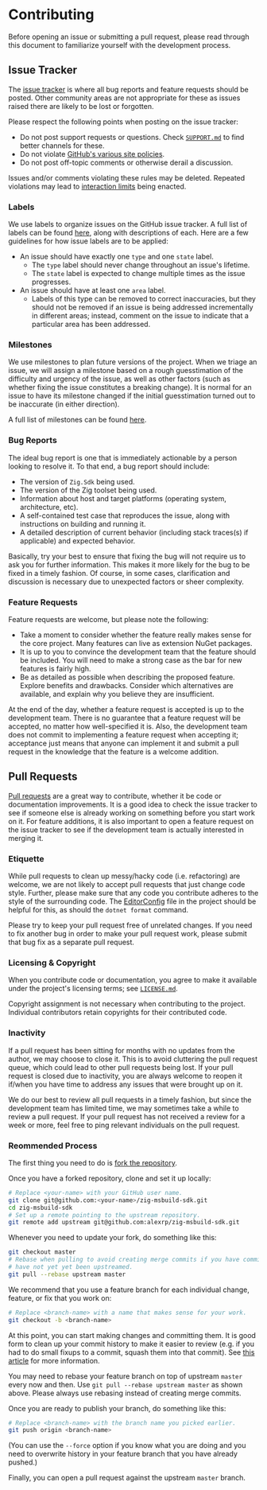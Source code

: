 # Contributing

Before opening an issue or submitting a pull request, please read through this
document to familiarize yourself with the development process.

## Issue Tracker

The [issue tracker](https://github.com/alexrp/zig-msbuild-sdk/issues) is where
all bug reports and feature requests should be posted. Other community areas are
not appropriate for these as issues raised there are likely to be lost or
forgotten.

Please respect the following points when posting on the issue tracker:

* Do not post support requests or questions. Check [`SUPPORT.md`](SUPPORT.md) to
  find better channels for these.
* Do not violate
  [GitHub's various site policies](https://docs.github.com/en/github/site-policy).
* Do not post off-topic comments or otherwise derail a discussion.

Issues and/or comments violating these rules may be deleted. Repeated violations
may lead to
[interaction limits](https://docs.github.com/en/github/building-a-strong-community/limiting-interactions-in-your-organization)
being enacted.

### Labels

We use labels to organize issues on the GitHub issue tracker. A full list of
labels can be found [here](https://github.com/alexrp/zig-msbuild-sdk/labels),
along with descriptions of each. Here are a few guidelines for how issue labels
are to be applied:

* An issue should have exactly one `type` and one `state` label.
    * The `type` label should never change throughout an issue's lifetime.
    * The `state` label is expected to change multiple times as the issue
      progresses.
* An issue should have at least one `area` label.
    * Labels of this type can be removed to correct inaccuracies, but they
      should not be removed if an issue is being addressed incrementally in
      different areas; instead, comment on the issue to indicate that a
      particular area has been addressed.

### Milestones

We use milestones to plan future versions of the project. When we triage an
issue, we will assign a milestone based on a rough guesstimation of the
difficulty and urgency of the issue, as well as other factors (such as whether
fixing the issue constitutes a breaking change). It is normal for an issue to
have its milestone changed if the initial guesstimation turned out to be
inaccurate (in either direction).

A full list of milestones can be found
[here](https://github.com/alexrp/zig-msbuild-sdk/milestones).

### Bug Reports

The ideal bug report is one that is immediately actionable by a person looking
to resolve it. To that end, a bug report should include:

* The version of `Zig.Sdk` being used.
* The version of the Zig toolset being used.
* Information about host and target platforms (operating system, architecture,
  etc).
* A self-contained test case that reproduces the issue, along with instructions
  on building and running it.
* A detailed description of current behavior (including stack traces(s) if
  applicable) and expected behavior.

Basically, try your best to ensure that fixing the bug will not require us to
ask you for further information. This makes it more likely for the bug to be
fixed in a timely fashion. Of course, in some cases, clarification and
discussion is necessary due to unexpected factors or sheer complexity.

### Feature Requests

Feature requests are welcome, but please note the following:

* Take a moment to consider whether the feature really makes sense for the core
  project. Many features can live as extension NuGet packages.
* It is up to you to convince the development team that the feature should be
  included. You will need to make a strong case as the bar for new features is
  fairly high.
* Be as detailed as possible when describing the proposed feature. Explore
  benefits and drawbacks. Consider which alternatives are available, and explain
  why you believe they are insufficient.

At the end of the day, whether a feature request is accepted is up to the
development team. There is no guarantee that a feature request will be accepted,
no matter how well-specified it is. Also, the development team does not commit
to implementing a feature request when accepting it; acceptance just means that
anyone can implement it and submit a pull request in the knowledge that the
feature is a welcome addition.

## Pull Requests

[Pull requests](https://github.com/alexrp/zig-msbuild-sdk/pulls) are a great way
to contribute, whether it be code or documentation improvements. It is a good
idea to check the issue tracker to see if someone else is already working on
something before you start work on it. For feature additions, it is also
important to open a feature request on the issue tracker to see if the
development team is actually interested in merging it.

### Etiquette

While pull requests to clean up messy/hacky code (i.e. refactoring) are welcome,
we are not likely to accept pull requests that just change code style. Further,
please make sure that any code you contribute adheres to the style of the
surrounding code. The [EditorConfig](../.editorconfig) file in the project
should be helpful for this, as should the `dotnet format` command.

Please try to keep your pull request free of unrelated changes. If you need to
fix another bug in order to make your pull request work, please submit that bug
fix as a separate pull request.

### Licensing & Copyright

When you contribute code or documentation, you agree to make it available under
the project's licensing terms; see [`LICENSE.md`](LICENSE.md).

Copyright assignment is not necessary when contributing to the project.
Individual contributors retain copyrights for their contributed code.

### Inactivity

If a pull request has been sitting for months with no updates from the author,
we may choose to close it. This is to avoid cluttering the pull request queue,
which could lead to other pull requests being lost. If your pull request is
closed due to inactivity, you are always welcome to reopen it if/when you have
time to address any issues that were brought up on it.

We do our best to review all pull requests in a timely fashion, but since the
development team has limited time, we may sometimes take a while to review a
pull request. If your pull request has not received a review for a week or more,
feel free to ping relevant individuals on the pull request.

### Reommended Process

The first thing you need to do is
[fork the repository](https://help.github.com/en/articles/fork-a-repo).

Once you have a forked repository, clone and set it up locally:

```bash
# Replace <your-name> with your GitHub user name.
git clone git@github.com:<your-name>/zig-msbuild-sdk.git
cd zig-msbuild-sdk
# Set up a remote pointing to the upstream repository.
git remote add upstream git@github.com:alexrp/zig-msbuild-sdk.git
```

Whenever you need to update your fork, do something like this:

```bash
git checkout master
# Rebase when pulling to avoid creating merge commits if you have commits that
# have not yet yet been upstreamed.
git pull --rebase upstream master
```

We recommend that you use a feature branch for each individual change, feature,
or fix that you work on:

```bash
# Replace <branch-name> with a name that makes sense for your work.
git checkout -b <branch-name>
```

At this point, you can start making changes and committing them. It is good form
to clean up your commit history to make it easier to review (e.g. if you had to
do small fixups to a commit, squash them into that commit). See
[this article](https://help.github.com/en/articles/about-git-rebase) for more
information.

You may need to rebase your feature branch on top of upstream `master` every now
and then. Use `git pull --rebase upstream master` as shown above. Please always
use rebasing instead of creating merge commits.

Once you are ready to publish your branch, do something like this:

```bash
# Replace <branch-name> with the branch name you picked earlier.
git push origin <branch-name>
```

(You can use the `--force` option if you know what you are doing and you need to
overwrite history in your feature branch that you have already pushed.)

Finally, you can open a pull request against the upstream `master` branch.
